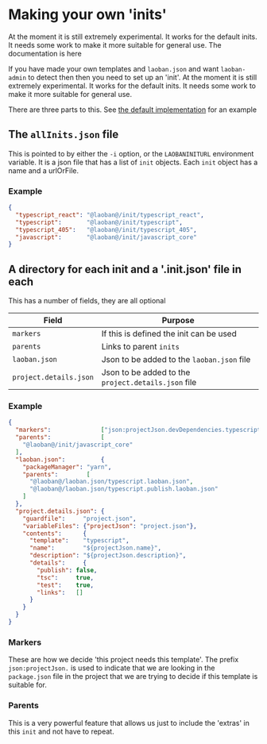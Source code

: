 
# Making your own 'inits'
At the moment it is still extremely experimental. It works for the default inits. It needs some work to make
it more suitable for general use. The documentation is here

If you have made your own templates and `laoban.json` and want `laoban-admin` to detect then then you need to set up
an 'init'. At the moment it is still extremely experimental. It works for the default inits. It needs some work to make
it more suitable for general use.

There are three parts to this.
See [the default implementation](https://github.com/phil-rice/laoban/tree/master/common/init) for an example

## The `allInits.json` file

This is pointed to by either the `-i` option, or the `LAOBANINITURL` environment variable. It is a json file that has a
list of `init` objects. Each `init` object has a name and a urlOrFile.

### Example

```json
{
  "typescript_react": "@laoban@/init/typescript_react",
  "typescript":       "@laoban@/init/typescript",
  "typescript_405":   "@laoban@/init/typescript_405",
  "javascript":       "@laoban@/init/javascript_core"
}
```

## A directory for each init and a '.init.json' file in each

This has a number of fields, they are all optional

| Field | Purpose |
| --- | --- |
| `markers` | If this is defined the init can be used|
|`parents` | Links to parent `inits`
|`laoban.json` | Json to be added to the `laoban.json` file
|`project.details.json` | Json to be added to the `project.details.json` file

### Example

```json
{
  "markers":              ["json:projectJson.devDependencies.typescript"],
  "parents":              [
    "@laoban@/init/javascript_core"
  ],
  "laoban.json":          {
    "packageManager": "yarn",
    "parents":        [
      "@laoban@/laoban.json/typescript.laoban.json",
      "@laoban@/laoban.json/typescript.publish.laoban.json"
    ]
  },
  "project.details.json": {
    "guardfile":     "project.json",
    "variableFiles": {"projectJson": "project.json"},
    "contents":      {
      "template":    "typescript",
      "name":        "${projectJson.name}",
      "description": "${projectJson.description}",
      "details":     {
        "publish": false,
        "tsc":     true,
        "test":    true,
        "links":   []
      }
    }
  }
}
```

### Markers

These are how we decide 'this project needs this template'. The prefix `json:projectJson.` is used to indicate that we
are looking in the `package.json` file in the project that we are trying to decide if this template is suitable for.

### Parents

This is a very powerful feature that allows us just to include the 'extras' in this `init` and not have to repeat.

